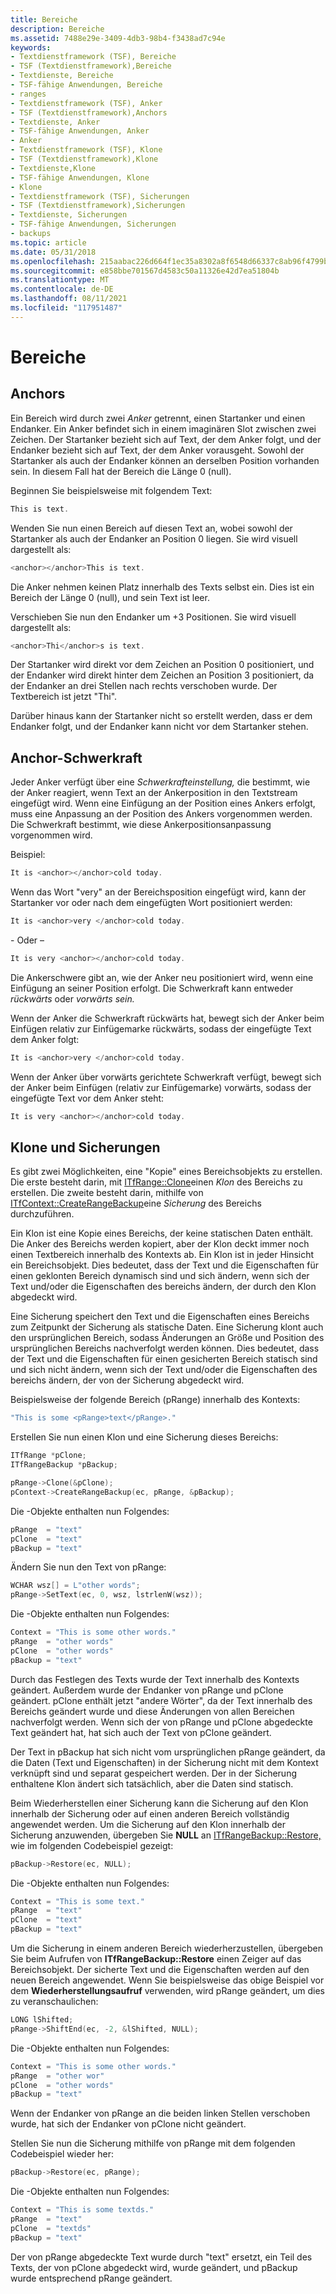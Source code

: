 ```yaml
---
title: Bereiche
description: Bereiche
ms.assetid: 7488e29e-3409-4db3-98b4-f3438ad7c94e
keywords:
- Textdienstframework (TSF), Bereiche
- TSF (Textdienstframework),Bereiche
- Textdienste, Bereiche
- TSF-fähige Anwendungen, Bereiche
- ranges
- Textdienstframework (TSF), Anker
- TSF (Textdienstframework),Anchors
- Textdienste, Anker
- TSF-fähige Anwendungen, Anker
- Anker
- Textdienstframework (TSF), Klone
- TSF (Textdienstframework),Klone
- Textdienste,Klone
- TSF-fähige Anwendungen, Klone
- Klone
- Textdienstframework (TSF), Sicherungen
- TSF (Textdienstframework),Sicherungen
- Textdienste, Sicherungen
- TSF-fähige Anwendungen, Sicherungen
- backups
ms.topic: article
ms.date: 05/31/2018
ms.openlocfilehash: 215aabac226d664f1ec35a8302a8f6548d66337c8ab96f4799b58cc53216a7b2
ms.sourcegitcommit: e858bbe701567d4583c50a11326e42d7ea51804b
ms.translationtype: MT
ms.contentlocale: de-DE
ms.lasthandoff: 08/11/2021
ms.locfileid: "117951487"
---
```

# <a name="ranges"></a>Bereiche

## <a name="anchors"></a>Anchors

Ein Bereich wird durch zwei *Anker* getrennt, einen Startanker und einen Endanker. Ein Anker befindet sich in einem imaginären Slot zwischen zwei Zeichen. Der Startanker bezieht sich auf Text, der dem Anker folgt, und der Endanker bezieht sich auf Text, der dem Anker vorausgeht. Sowohl der Startanker als auch der Endanker können an derselben Position vorhanden sein. In diesem Fall hat der Bereich die Länge 0 (null).

Beginnen Sie beispielsweise mit folgendem Text:


```C++
This is text.
```



Wenden Sie nun einen Bereich auf diesen Text an, wobei sowohl der Startanker als auch der Endanker an Position 0 liegen. Sie wird visuell dargestellt als:


```C++
<anchor></anchor>This is text.
```



Die Anker nehmen keinen Platz innerhalb des Texts selbst ein. Dies ist ein Bereich der Länge 0 (null), und sein Text ist leer.

Verschieben Sie nun den Endanker um +3 Positionen. Sie wird visuell dargestellt als:


```C++
<anchor>Thi</anchor>s is text.
```



Der Startanker wird direkt vor dem Zeichen an Position 0 positioniert, und der Endanker wird direkt hinter dem Zeichen an Position 3 positioniert, da der Endanker an drei Stellen nach rechts verschoben wurde. Der Textbereich ist jetzt "Thi".

Darüber hinaus kann der Startanker nicht so erstellt werden, dass er dem Endanker folgt, und der Endanker kann nicht vor dem Startanker stehen.

## <a name="anchor-gravity"></a>Anchor-Schwerkraft

Jeder Anker verfügt über eine *Schwerkrafteinstellung,* die bestimmt, wie der Anker reagiert, wenn Text an der Ankerposition in den Textstream eingefügt wird. Wenn eine Einfügung an der Position eines Ankers erfolgt, muss eine Anpassung an der Position des Ankers vorgenommen werden. Die Schwerkraft bestimmt, wie diese Ankerpositionsanpassung vorgenommen wird.

Beispiel:


```C++
It is <anchor></anchor>cold today.
```



Wenn das Wort "very" an der Bereichsposition eingefügt wird, kann der Startanker vor oder nach dem eingefügten Wort positioniert werden:


```C++
It is <anchor>very </anchor>cold today.
```



\- Oder –


```C++
It is very <anchor></anchor>cold today.
```



Die Ankerschwere gibt an, wie der Anker neu positioniert wird, wenn eine Einfügung an seiner Position erfolgt. Die Schwerkraft kann entweder *rückwärts* oder *vorwärts sein.*

Wenn der Anker die Schwerkraft rückwärts hat, bewegt sich der Anker beim Einfügen relativ zur Einfügemarke rückwärts, sodass der eingefügte Text dem Anker folgt:


```C++
It is <anchor>very </anchor>cold today.
```



Wenn der Anker über vorwärts gerichtete Schwerkraft verfügt, bewegt sich der Anker beim Einfügen (relativ zur Einfügemarke) vorwärts, sodass der eingefügte Text vor dem Anker steht:


```C++
It is very <anchor></anchor>cold today.
```



## <a name="clones-and-backups"></a>Klone und Sicherungen

Es gibt zwei Möglichkeiten, eine "Kopie" eines Bereichsobjekts zu erstellen. Die erste besteht darin, mit [ITfRange::Clone](/windows/desktop/api/Msctf/nf-msctf-itfrange-clone)einen *Klon* des Bereichs zu erstellen. Die zweite besteht darin, mithilfe von [ITfContext::CreateRangeBackup](/windows/desktop/api/Msctf/nf-msctf-itfcontext-createrangebackup)eine *Sicherung* des Bereichs durchzuführen.

Ein Klon ist eine Kopie eines Bereichs, der keine statischen Daten enthält. Die Anker des Bereichs werden kopiert, aber der Klon deckt immer noch einen Textbereich innerhalb des Kontexts ab. Ein Klon ist in jeder Hinsicht ein Bereichsobjekt. Dies bedeutet, dass der Text und die Eigenschaften für einen geklonten Bereich dynamisch sind und sich ändern, wenn sich der Text und/oder die Eigenschaften des bereichs ändern, der durch den Klon abgedeckt wird.

Eine Sicherung speichert den Text und die Eigenschaften eines Bereichs zum Zeitpunkt der Sicherung als statische Daten. Eine Sicherung klont auch den ursprünglichen Bereich, sodass Änderungen an Größe und Position des ursprünglichen Bereichs nachverfolgt werden können. Dies bedeutet, dass der Text und die Eigenschaften für einen gesicherten Bereich statisch sind und sich nicht ändern, wenn sich der Text und/oder die Eigenschaften des bereichs ändern, der von der Sicherung abgedeckt wird.

Beispielsweise der folgende Bereich (pRange) innerhalb des Kontexts:


```C++
"This is some <pRange>text</pRange>."
```



Erstellen Sie nun einen Klon und eine Sicherung dieses Bereichs:


```C++
ITfRange *pClone;
ITfRangeBackup *pBackup;

pRange->Clone(&pClone);
pContext->CreateRangeBackup(ec, pRange, &pBackup);
```



Die -Objekte enthalten nun Folgendes:


```C++
pRange  = "text"
pClone  = "text"
pBackup = "text"
```



Ändern Sie nun den Text von pRange:


```C++
WCHAR wsz[] = L"other words";
pRange->SetText(ec, 0, wsz, lstrlenW(wsz));
```



Die -Objekte enthalten nun Folgendes:


```C++
Context = "This is some other words."
pRange  = "other words"
pClone  = "other words"
pBackup = "text"
```



Durch das Festlegen des Texts wurde der Text innerhalb des Kontexts geändert. Außerdem wurde der Endanker von pRange und pClone geändert. pClone enthält jetzt "andere Wörter", da der Text innerhalb des Bereichs geändert wurde und diese Änderungen von allen Bereichen nachverfolgt werden. Wenn sich der von pRange und pClone abgedeckte Text geändert hat, hat sich auch der Text von pClone geändert.

Der Text in pBackup hat sich nicht vom ursprünglichen pRange geändert, da die Daten (Text und Eigenschaften) in der Sicherung nicht mit dem Kontext verknüpft sind und separat gespeichert werden. Der in der Sicherung enthaltene Klon ändert sich tatsächlich, aber die Daten sind statisch.

Beim Wiederherstellen einer Sicherung kann die Sicherung auf den Klon innerhalb der Sicherung oder auf einen anderen Bereich vollständig angewendet werden. Um die Sicherung auf den Klon innerhalb der Sicherung anzuwenden, übergeben Sie **NULL** an [ITfRangeBackup::Restore,](/windows/desktop/api/Msctf/nf-msctf-itfrangebackup-restore) wie im folgenden Codebeispiel gezeigt:


```C++
pBackup->Restore(ec, NULL);
```



Die -Objekte enthalten nun Folgendes:


```C++
Context = "This is some text."
pRange  = "text"
pClone  = "text"
pBackup = "text"
```



Um die Sicherung in einem anderen Bereich wiederherzustellen, übergeben Sie beim Aufrufen von **ITfRangeBackup::Restore** einen Zeiger auf das Bereichsobjekt. Der sicherte Text und die Eigenschaften werden auf den neuen Bereich angewendet. Wenn Sie beispielsweise das obige Beispiel vor dem **Wiederherstellungsaufruf** verwenden, wird pRange geändert, um dies zu veranschaulichen:


```C++
LONG lShifted;
pRange->ShiftEnd(ec, -2, &lShifted, NULL);
```



Die -Objekte enthalten nun Folgendes:


```C++
Context = "This is some other words."
pRange  = "other wor"
pClone  = "other words"
pBackup = "text"
```



Wenn der Endanker von pRange an die beiden linken Stellen verschoben wurde, hat sich der Endanker von pClone nicht geändert.

Stellen Sie nun die Sicherung mithilfe von pRange mit dem folgenden Codebeispiel wieder her:


```C++
pBackup->Restore(ec, pRange);
```



Die -Objekte enthalten nun Folgendes:


```C++
Context = "This is some textds."
pRange  = "text"
pClone  = "textds"
pBackup = "text"
```



Der von pRange abgedeckte Text wurde durch "text" ersetzt, ein Teil des Texts, der von pClone abgedeckt wird, wurde geändert, und pBackup wurde entsprechend pRange geändert.

 

 




